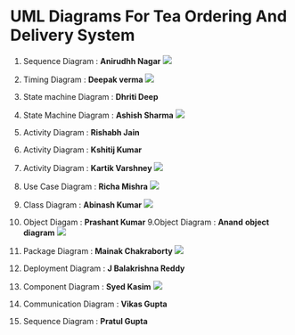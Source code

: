 # UML Diagrams For Tea Ordering And Delivery System

1. Sequence Diagram : **Anirudhh Nagar**
![](https://github.com/RichaMishra-iitd/Embedded_systems_assignments/blob/main/Diagrams/Chai_Wai_Sequence_diagram_Aniruddh_Nagar.png)


2. Timing Diagram : **Deepak verma**
![](https://github.com/RichaMishra-iitd/Embedded_systems_assignments/blob/main/Diagrams/Timing_diagram.png)

3. State machine Diagram : **Dhriti Deep**
4. State Machine Diagram : **Ashish Sharma**
![](https://github.com/RichaMishra-iitd/Embedded_systems_assignments/blob/main/Diagrams/StateDiagram.png)

4. Activity Diagram : **Rishabh Jain**
5. Activity Diagram : **Kshitij Kumar**
6. Activity Diagram : **Kartik Varshney**
![](https://github.com/RichaMishra-iitd/Embedded_systems_assignments/blob/main/Diagrams/WhatsApp%20Image%202021-09-16%20at%2014.09.16.jpeg)

7. Use Case Diagram  : **Richa Mishra**
![](https://github.com/RichaMishra-iitd/Embedded_systems_assignments/blob/main/Diagrams/Use%20Case%20Diagram_Richa_Mishra_EEY217519.jpg)

8. Class Diagram  : **Abinash Kumar**
![](https://github.com/RichaMishra-iitd/Embedded_systems_assignments/blob/main/Diagrams/class_diagram.png)

10. Object Diagam : **Prashant Kumar**
9.Object Diagram : **Anand**
**object diagram**
![](https://github.com/RichaMishra-iitd/Embedded_systems_assignments/blob/main/Diagrams/chaiwai-objdiagram.png)

10.  Package Diagram : **Mainak Chakraborty**
![](https://github.com/RichaMishra-iitd/Embedded_systems_assignments/blob/main/Diagrams/package_Diagram1.png)

11. Deployment Diagram : **J Balakrishna Reddy**

12. Component Diagram :  **Syed Kasim**
![](https://github.com/RichaMishra-iitd/Embedded_systems_assignments/blob/main/Diagrams/Syed_Kasim_component_diagram.JPG)

13. Communication Diagram : **Vikas Gupta**
14. Sequence Diagram : **Pratul Gupta**
